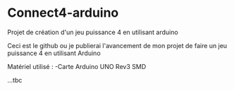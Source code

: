 # Connect4-arduino

Projet de création d'un jeu puissance 4 en utilisant arduino

Ceci est le github ou je publierai l'avancement de mon projet de faire un jeu puissance 4 en utilisant Arduino

Matériel utilisé : 
-Carte Arduino UNO Rev3 SMD

...tbc
